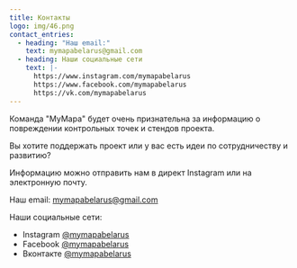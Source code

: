 ```yaml
---
title: Контакты
logo: img/46.png
contact_entries:
  - heading: "Наш email:"
    text: mymapabelarus@gmail.com
  - heading: Наши социальные сети
    text: |-
      https://www.instagram.com/mymapabelarus
      https://www.facebook.com/mymapabelarus
      https://vk.com/mymapabelarus
---
```

<!--StartFragment-->

Команда "MyMapa" будет очень признательна за информацию о повреждении контрольных точек и стендов проекта.

Вы хотите поддержать проект или у вас есть идеи по сотрудничеству и развитию? 

Информацию можно отправить нам в директ Instagram или на электронную почту.

<!--EndFragment-->

Наш email: [mymapabelarus@gmail.com](mymapabelarus@gmail.com)

Наши социальные сети:

* Instagram [@mymapabelarus](https://www.instagram.com/mymapabelarus)
* Facebook [@mymapabelarus](https://www.facebook.com/mymapabelarus)
* Вконтакте [@mymapabelarus](https://vk.com/mymapabelarus)